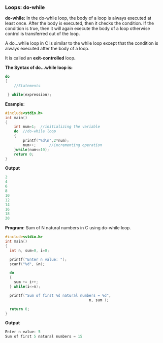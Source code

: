 ### Loops: do-while

**do-while:** In the do-while loop, the body of a loop is always executed at least once. After the body is executed, then it checks the condition. If the condition is true, then it will again execute the body of a loop otherwise control is transferred out of the loop.

A do...while loop in C is similar to the while loop except that the condition is always executed after the body of a loop. 

It is called an **exit-controlled** loop.

**The Syntax of do...while loop is:**
```c
do 
{
    //Statements

 } while(expression); 
 ```

 **Example:**
```c
#include<stdio.h>
int main()
{
	int num=1;	//initializing the variable
	do	//do-while loop 
	{
		printf("%d\n",2*num);
		num++;		//incrementing operation
	}while(num<=10);
	return 0;
}
```
**Output**
```c
2
4
6
8
10
12
14
16
18
20
```
**Program:** Sum of N natural numbers in C using do-while loop.

```c
#include<stdio.h>
int main()
{
  int n, sum=0, i=0;

  printf("Enter n value: ");
  scanf("%d", &n);

  do
  {
    sum += i++;
  } while(i<=n);

  printf("Sum of first %d natural numbers = %d",
                                      n, sum );

  return 0;
}
```
**Output**
```c
Enter n value: 5
Sum of first 5 natural numbers = 15
```






